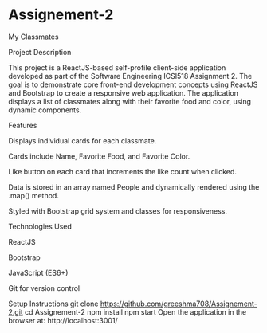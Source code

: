 # Assignement-2
My Classmates

Project Description

This project is a ReactJS-based self-profile client-side application developed as part of the Software Engineering ICSI518 Assignment 2. The goal is to demonstrate core front-end development concepts using ReactJS and Bootstrap to create a responsive web application. The application displays a list of classmates along with their favorite food and color, using dynamic components.

Features

Displays individual cards for each classmate.

Cards include Name, Favorite Food, and Favorite Color.

Like button on each card that increments the like count when clicked.

Data is stored in an array named People and dynamically rendered using the .map() method.

Styled with Bootstrap grid system and classes for responsiveness.

Technologies Used

ReactJS

Bootstrap

JavaScript (ES6+)

Git for version control

Setup Instructions
git clone https://github.com/greeshma708/Assignement-2.git
cd Assignement-2
npm install
npm start
Open the application in the browser at: http://localhost:3001/

